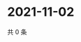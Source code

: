 # 2021-11-02

共 0 条

<!-- BEGIN WEIBO -->
<!-- 最后更新时间 Tue Nov 02 2021 01:21:10 GMT+0800 (China Standard Time) -->

<!-- END WEIBO -->
